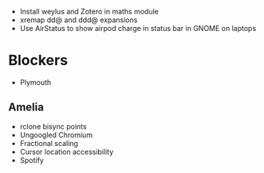 - Install weylus and Zotero in maths module
- xremap dd@ and ddd@ expansions
- Use AirStatus to show airpod charge in status bar in GNOME on laptops

# Blockers

- Plymouth

## Amelia
- rclone bisync points
- Ungoogled Chromium
- Fractional scaling
- Cursor location accessibility
- Spotify
